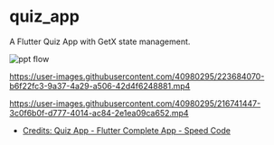 # quiz_app

A Flutter Quiz App with GetX state management.

![ppt flow](https://user-images.githubusercontent.com/40980295/223683989-8e6d294d-4f8e-4d27-b767-5c3cc3ff277a.png)


https://user-images.githubusercontent.com/40980295/223684070-b6f22fc3-9a37-4a29-a506-42d4f6248881.mp4


https://user-images.githubusercontent.com/40980295/216741447-3c0f6b0f-d777-4014-ac84-2e1ea09ca652.mp4
- [Credits: Quiz App - Flutter Complete App - Speed Code](https://youtu.be/Nhy0VWAMsFU)


